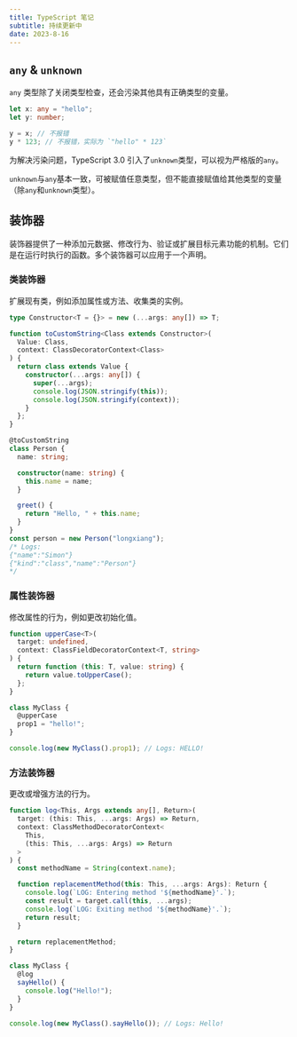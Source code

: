 ```yaml
---
title: TypeScript 笔记
subtitle: 持续更新中
date: 2023-8-16
---
```


<PageTitle />

## `any` & `unknown`

`any` 类型除了关闭类型检查，还会污染其他具有正确类型的变量。

```ts
let x: any = "hello";
let y: number;

y = x; // 不报错
y * 123; // 不报错，实际为 `"hello" * 123`
```

为解决污染问题，TypeScript 3.0 引入了`unknown`类型，可以视为严格版的`any`。

`unknown`与`any`基本一致，可被赋值任意类型，但不能直接赋值给其他类型的变量（除`any`和`unknown`类型）。

## 装饰器

装饰器提供了一种添加元数据、修改行为、验证或扩展目标元素功能的机制。它们是在运行时执行的函数。多个装饰器可以应用于一个声明。

### 类装饰器

扩展现有类，例如添加属性或方法、收集类的实例。

```ts
type Constructor<T = {}> = new (...args: any[]) => T;

function toCustomString<Class extends Constructor>(
  Value: Class,
  context: ClassDecoratorContext<Class>
) {
  return class extends Value {
    constructor(...args: any[]) {
      super(...args);
      console.log(JSON.stringify(this));
      console.log(JSON.stringify(context));
    }
  };
}

@toCustomString
class Person {
  name: string;

  constructor(name: string) {
    this.name = name;
  }

  greet() {
    return "Hello, " + this.name;
  }
}
const person = new Person("longxiang");
/* Logs:
{"name":"Simon"}
{"kind":"class","name":"Person"}
*/
```

### 属性装饰器

修改属性的行为，例如更改初始化值。

```ts
function upperCase<T>(
  target: undefined,
  context: ClassFieldDecoratorContext<T, string>
) {
  return function (this: T, value: string) {
    return value.toUpperCase();
  };
}

class MyClass {
  @upperCase
  prop1 = "hello!";
}

console.log(new MyClass().prop1); // Logs: HELLO!
```

### 方法装饰器

更改或增强方法的行为。

```ts
function log<This, Args extends any[], Return>(
  target: (this: This, ...args: Args) => Return,
  context: ClassMethodDecoratorContext<
    This,
    (this: This, ...args: Args) => Return
  >
) {
  const methodName = String(context.name);

  function replacementMethod(this: This, ...args: Args): Return {
    console.log(`LOG: Entering method '${methodName}'.`);
    const result = target.call(this, ...args);
    console.log(`LOG: Exiting method '${methodName}'.`);
    return result;
  }

  return replacementMethod;
}

class MyClass {
  @log
  sayHello() {
    console.log("Hello!");
  }
}

console.log(new MyClass().sayHello()); // Logs: Hello!
```
